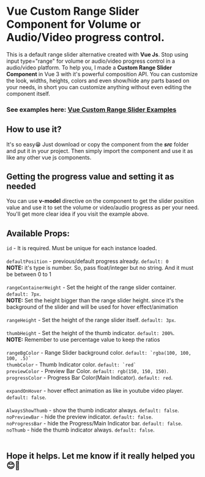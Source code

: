 # Vue Custom Range Slider Component for Volume or Audio/Video progress control.
This is a default range slider alternative created with **Vue Js**. Stop using input type="range" for volume or audio/video progress control in a audio/video platform. 
To help you, I made a **Custom Range Slider Component** in Vue 3 with 
it's powerful composition API. You can customize the look, widths, heights, colors and even show/hide any parts based on your needs, in short you can customize anything
without even editing the component itself.

### See examples here: [Vue Custom Range Slider Examples](https://stackblitz.com/edit/vue-custom-range-slider-example)

## How to use it?

It's so easy😁 Just download or copy the component from the ***src*** folder and put it in your project. Then simply import the component and use it as like any other vue js components. 

## Getting the progress value and setting it as needed

You can use **v-model** directive on the component
to get the slider position value and use it to set the volume or video/audio progress as per your need. You'll get more clear idea if you visit the example above.

## Available Props:
```id``` - It is required. Must be unique for each instance loaded. <br><br>
```defaultPosition``` - previous/default progress already. ```default: 0``` <br> **NOTE:** it's type is number. So, pass float/integer but no string. And it must be between 0 to 1<br><br>
```rangeContainerHeight``` - Set the height of the range slider container. ``default: 7px``.
<br>**NOTE:** Set the height bigger than the range slider height. since it's the background of the slider and will be used for hover effect/animation<br><br>
```rangeHeight``` - Set the height of the range slider itself. ``default: 3px``.<br><br>
```thumbHeight``` - Set the height of the thumb indicator. ``default: 200%``.<br>
**NOTE:** Remember to use percentage value to keep the ratios<br><br>
```rangeBgColor``` - Range Slider background color. ``default: `rgba(100, 100, 100, .5)` ``<br>
```thumbColor``` - Thumb Indicator color. ``default: `red` ``<br>
```previewColor``` - Preview Bar Color. ``default: rgb(150, 150, 150)``.<br>
```progressColor``` - Progress Bar Color(Main Indicator). ``default: red``.<br><br>
```expandOnHover``` - hover effect animation as like in youtube video player. ``default: false``.<br><br>
```AlwaysShowThumb``` - show the thumb indicator always. ``default: false``.<br>
```noPreviewBar``` - hide the preview indicator. ``default: false``.<br>
```noProgressBar``` - hide the Progress/Main Indicator bar. ``default: false``.<br>
```noThumb``` - hide the thumb indicator always. ``default: false``.<br><br>

## Hope it helps. Let me know if it really helped you😊💖
